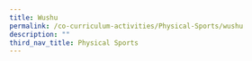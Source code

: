 ```yaml
---
title: Wushu
permalink: /co-curriculum-activities/Physical-Sports/wushu
description: ""
third_nav_title: Physical Sports
---
```

